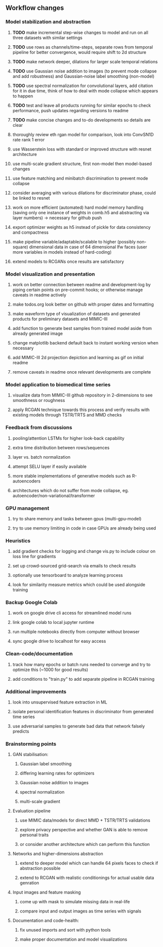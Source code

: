 Workflow changes
----------------

### Model stabilization and abstraction

1.  **TODO** make incremental step-wise changes to model and
    run on all three datasets with similar settings

2.  **TODO** use rows as channels/time-steps, separate rows
    from temporal pipeline for better convergence, would require shift
    to 2d structure

3.  **TODO** make network deeper, dilations for larger scale
    temporal relations

4.  **TODO** use Gaussian noise addition to images (to
    prevent mode collapse and add robustness) and Gaussian-noise label
    smoothing (non-model)

5.  **TODO** use spectral normalization for convolutional
    layers, add citation for it in due time, think of how to deal with
    mode collapse which appears to happen

6.  **TODO** test and leave all products running for similar
    epochs to check performance, push updates regarding versions to
    readme

7.  **TODO** make concise changes and to-do developments so
    details are clear

8.  thoroughly review eth rgan model for comparison, look into ConvSN1D
    rate rank 1 error

9.  use Wasserstein loss with standard or improved structure with resnet
    architecture

10. use multi-scale gradient structure, first non-model then model-based
    changes

11. use feature matching and minibatch discrimination to prevent mode
    collapse

12. consider averaging with various dilations for discriminator phase,
    could be linked to resnet

13. work on more efficient (automated) hard model memory handling
    (saving only one instance of weights in comb.h5 and abstracting via
    layer numbers) -\> necessary for github push

14. export optimizer weights as h5 instead of pickle for data
    consistency and compactness

15. make pipeline variable/adaptable/scalable to higher (possibly
    non-square) dimensional data in case of 64 dimensional lfw faces
    (user more variables in models instead of hard-coding)

16. extend models to RCGANs once results are satisfactory

### Model visualization and presentation

1.  work on better connection between readme and development-log by
    piping certain points on pre-commit hooks; or otherwise manage
    caveats in readme actively

2.  make todos.org look better on github with proper dates and
    formatting

3.  make waveform type of visualization of datasets and generated
    products for preliminary datasets and MIMIC-III

4.  add function to generate best samples from trained model aside from
    already generated image

5.  change matplotlib backend default back to instant working version
    when necessary

6.  add MIMIC-III 2d projection depiction and learning as gif on initial
    readme

7.  remove caveats in readme once relevant developments are complete

### Model application to biomedical time series

1.  visualize data from MIMIC-III github repository in 2-dimensions to
    see smoothness or roughness

2.  apply RCGAN technique towards this process and verify results with
    existing models through TSTR/TRTS and MMD checks

### Feedback from discussions

1.  pooling/attention LSTMs for higher look-back capability

2.  extra time distribution between rows/sequences

3.  layer vs. batch normalization

4.  attempt SELU layer if easily available

5.  more stable implementations of generative models such as
    R-autoencoders

6.  architectures which do not suffer from mode collapse, eg.
    autoencoder/non-variational/transformer

### GPU management

1.  try to share memory and tasks between gpus (multi-gpu-model)

2.  try to use memory limiting in code in case GPUs are already being
    used

### Heuristics

1.  add gradient checks for logging and change vis.py to include colour
    on loss line for gradients

2.  set up crowd-sourced grid-search via emails to check results

3.  optionally use tensorboard to analyze learning process

4.  look for similarity measure metrics which could be used alongside
    training

### Backup Google Colab

1.  work on google drive cli access for streamlined model runs

2.  link google colab to local jupyter runtime

3.  run multiple notebooks directly from computer without browser

4.  sync google drive to localhost for easy access

### Clean-code/documentation

1.  track how many epochs or batch runs needed to converge and try to
    optimize this (\~1000 for good results)

2.  add conditions to \"train.py\" to add separate pipeline in RCGAN
    training

### Additional improvements

1.  look into unsupervised feature extraction in ML

2.  isolate personal identification features in discriminator from
    generated time series

3.  use adversarial samples to generate bad data that network falsely
    predicts

### Brainstorming points

1.  GAN stabilisation:

    1.  Gaussian label smoothing

    2.  differing learning rates for optimizers

    3.  Gaussian noise addition to images

    4.  spectral normalization

    5.  multi-scale gradient

2.  Evaluation pipeline

    1.  use MIMIC data/models for direct MMD + TSTR/TRTS validations

    2.  explore privacy perspective and whether GAN is able to remove
        personal traits

    3.  or consider another architecture which can perform this function

3.  Networks and higher-dimensions abstraction

    1.  extend to deeper model which can handle 64 pixels faces to check
        if abstraction possible

    2.  extend to RCGAN with realistic conditionings for actual usable
        data genration

4.  Input images and feature masking

    1.  come up with mask to simulate missing data in real-life

    2.  compare input and output images as time series with signals

5.  Documentation and code-health:

    1.  fix unused imports and sort with python tools

    2.  make proper documentation and model visualizations
